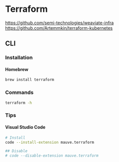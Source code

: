 # Terraform

https://github.com/semi-technologies/weaviate-infra
https://github.com/Artemmkin/terraform-kubernetes

## CLI

### Installation

#### Homebrew

```sh
brew install terraform
```

### Commands

```sh
terraform -h
```

### Tips

#### Visual Studio Code

```sh
# Install
code --install-extension mauve.terraform

## Disable
# code --disable-extension mauve.terraform
```
